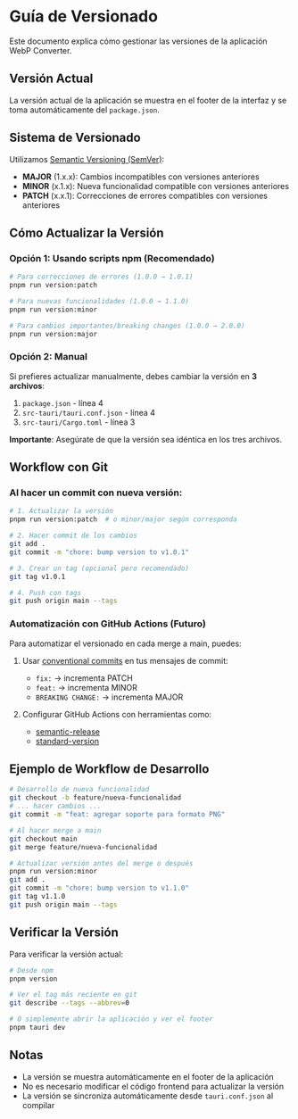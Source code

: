 # Guía de Versionado

Este documento explica cómo gestionar las versiones de la aplicación WebP Converter.

## Versión Actual

La versión actual de la aplicación se muestra en el footer de la interfaz y se toma automáticamente del `package.json`.

## Sistema de Versionado

Utilizamos [Semantic Versioning (SemVer)](https://semver.org/lang/es/):

- **MAJOR** (1.x.x): Cambios incompatibles con versiones anteriores
- **MINOR** (x.1.x): Nueva funcionalidad compatible con versiones anteriores
- **PATCH** (x.x.1): Correcciones de errores compatibles con versiones anteriores

## Cómo Actualizar la Versión

### Opción 1: Usando scripts npm (Recomendado)

```bash
# Para correcciones de errores (1.0.0 → 1.0.1)
pnpm run version:patch

# Para nuevas funcionalidades (1.0.0 → 1.1.0)
pnpm run version:minor

# Para cambios importantes/breaking changes (1.0.0 → 2.0.0)
pnpm run version:major
```

### Opción 2: Manual

Si prefieres actualizar manualmente, debes cambiar la versión en **3 archivos**:

1. `package.json` - línea 4
2. `src-tauri/tauri.conf.json` - línea 4
3. `src-tauri/Cargo.toml` - línea 3

**Importante**: Asegúrate de que la versión sea idéntica en los tres archivos.

## Workflow con Git

### Al hacer un commit con nueva versión:

```bash
# 1. Actualizar la versión
pnpm run version:patch  # o minor/major según corresponda

# 2. Hacer commit de los cambios
git add .
git commit -m "chore: bump version to v1.0.1"

# 3. Crear un tag (opcional pero recomendado)
git tag v1.0.1

# 4. Push con tags
git push origin main --tags
```

### Automatización con GitHub Actions (Futuro)

Para automatizar el versionado en cada merge a main, puedes:

1. Usar [conventional commits](https://www.conventionalcommits.org/) en tus mensajes de commit:
   - `fix:` → incrementa PATCH
   - `feat:` → incrementa MINOR
   - `BREAKING CHANGE:` → incrementa MAJOR

2. Configurar GitHub Actions con herramientas como:
   - [semantic-release](https://github.com/semantic-release/semantic-release)
   - [standard-version](https://github.com/conventional-changelog/standard-version)

## Ejemplo de Workflow de Desarrollo

```bash
# Desarrollo de nueva funcionalidad
git checkout -b feature/nueva-funcionalidad
# ... hacer cambios ...
git commit -m "feat: agregar soporte para formato PNG"

# Al hacer merge a main
git checkout main
git merge feature/nueva-funcionalidad

# Actualizar versión antes del merge o después
pnpm run version:minor
git add .
git commit -m "chore: bump version to v1.1.0"
git tag v1.1.0
git push origin main --tags
```

## Verificar la Versión

Para verificar la versión actual:

```bash
# Desde npm
pnpm version

# Ver el tag más reciente en git
git describe --tags --abbrev=0

# O simplemente abrir la aplicación y ver el footer
pnpm tauri dev
```

## Notas

- La versión se muestra automáticamente en el footer de la aplicación
- No es necesario modificar el código frontend para actualizar la versión
- La versión se sincroniza automáticamente desde `tauri.conf.json` al compilar
